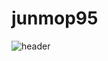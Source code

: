 # junmop95
![header](https://capsule-render.vercel.app/api?type=waving&color=364765&height=300&section=header&text=capsule%20render&fontSize=90)
